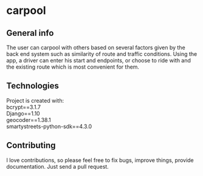 # carpool

## General info
The user can carpool with others based on several factors given by the back end system such as similarity of route and traffic conditions. Using the app, a driver can enter his start and endpoints, or choose to ride with and the existing route which is most convenient for them.

	
## Technologies
Project is created with:\
bcrypt==3.1.7\
Django==1.10\
geocoder==1.38.1\
smartystreets-python-sdk==4.3.0

## Contributing

I love contributions, so please feel free to fix bugs, improve things, provide documentation. Just send a pull request.
